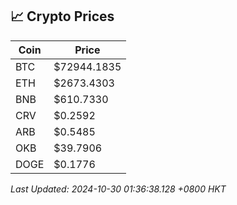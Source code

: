 ## 📈 Crypto Prices

| Coin | Price |
| ---- | ----- |
| BTC | $72944.1835 |
| ETH | $2673.4303 |
| BNB | $610.7330 |
| CRV | $0.2592 |
| ARB | $0.5485 |
| OKB | $39.7906 |
| DOGE | $0.1776 |

_Last Updated: 2024-10-30 01:36:38.128 +0800 HKT_